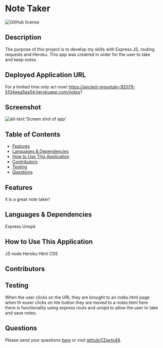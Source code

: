 # Note Taker

![GitHub license](https://img.shields.io/badge/license-Boost1.0-blue.svg)

## Description
The purpose of this project is to develop my skills with Express.JS, routing requests and Heroku. This app was creatred in order for the user to take and keep notes.

## Deployed Application URL
For a limited time only act now! https://ancient-mountain-92079-5104eea5ea54.herokuapp.com/notes?

## Screenshot
![alt-text:'Screen shot of app'](upload)

## Table of Contents
* [Features](#features)
* [Languages & Dependencies](#languages--dependencies)
* [How to Use This Application](#how-to-use-this-application)
* [Contributors](#contributors)
* [Testing](#testing)
* [Questions](#questions)

## Features
  it is a great note taker!
  
## Languages & Dependencies
  Express Uniqid
  
## How to Use This Application
  JS node Heroku Html CSS 

  ## Contributors
  
  
## Testing
  When the user clicks on the URL they are brought to an index.html page when th euser clicks on hte button they are moved to a notes.html here there is functionality using express routs and uniqid to allow the user to take and save notes.

## Questions
  Please send your questions [here](mailto:cdartswebdev?subject=[GitHub]%20Dev%20Connect) or visit [github/CDarts48](https://github.com/CDarts48).
